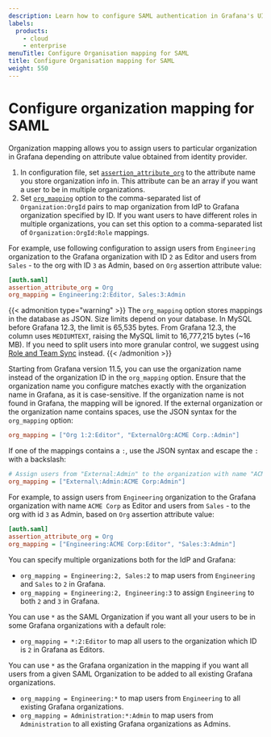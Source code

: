 ```yaml
---
description: Learn how to configure SAML authentication in Grafana's UI.
labels:
  products:
    - cloud
    - enterprise
menuTitle: Configure Organisation mapping for SAML
title: Configure Organisation mapping for SAML
weight: 550
---
```


# Configure organization mapping for SAML

Organization mapping allows you to assign users to particular organization in Grafana depending on attribute value obtained from identity provider.

1. In configuration file, set [`assertion_attribute_org`](https://grafana.com/docs/grafana/<GRAFANA_VERSION>/setup-grafana/configure-grafana/enterprise-configuration/#assertion_attribute_org) to the attribute name you store organization info in. This attribute can be an array if you want a user to be in multiple organizations.
1. Set [`org_mapping`](https://grafana.com/docs/grafana/<GRAFANA_VERSION>/setup-grafana/configure-grafana/enterprise-configuration/#org_mapping) option to the comma-separated list of `Organization:OrgId` pairs to map organization from IdP to Grafana organization specified by ID. If you want users to have different roles in multiple organizations, you can set this option to a comma-separated list of `Organization:OrgId:Role` mappings.

For example, use following configuration to assign users from `Engineering` organization to the Grafana organization with ID `2` as Editor and users from `Sales` - to the org with ID `3` as Admin, based on `Org` assertion attribute value:

```ini
[auth.saml]
assertion_attribute_org = Org
org_mapping = Engineering:2:Editor, Sales:3:Admin
```

{{< admonition type="warning" >}}
The `org_mapping` option stores mappings in the database as JSON. Size limits depend on your database. In MySQL before Grafana 12.3, the limit is 65,535 bytes. From Grafana 12.3, the column uses `MEDIUMTEXT`, raising the MySQL limit to 16,777,215 bytes (~16 MB). If you need to split users into more granular control, we suggest using [Role and Team Sync](../configure-saml-team-role-mapping/) instead.
{{< /admonition >}}

Starting from Grafana version 11.5, you can use the organization name instead of the organization ID in the `org_mapping` option. Ensure that the organization name you configure matches exactly with the organization name in Grafana, as it is case-sensitive. If the organization name is not found in Grafana, the mapping will be ignored. If the external organization or the organization name contains spaces, use the JSON syntax for the `org_mapping` option:

```ini
org_mapping = ["Org 1:2:Editor", "ExternalOrg:ACME Corp.:Admin"]
```

If one of the mappings contains a `:`, use the JSON syntax and escape the `:` with a backslash:

```ini
# Assign users from "External:Admin" to the organization with name "ACME Corp" as Admin
org_mapping = ["External\:Admin:ACME Corp:Admin"]
```

For example, to assign users from `Engineering` organization to the Grafana organization with name `ACME Corp` as Editor and users from `Sales` - to the org with id `3` as Admin, based on `Org` assertion attribute value:

```ini
[auth.saml]
assertion_attribute_org = Org
org_mapping = ["Engineering:ACME Corp:Editor", "Sales:3:Admin"]
```

You can specify multiple organizations both for the IdP and Grafana:

- `org_mapping = Engineering:2, Sales:2` to map users from `Engineering` and `Sales` to `2` in Grafana.
- `org_mapping = Engineering:2, Engineering:3` to assign `Engineering` to both `2` and `3` in Grafana.

You can use `*` as the SAML Organization if you want all your users to be in some Grafana organizations with a default role:

- `org_mapping = *:2:Editor` to map all users to the organization which ID is `2` in Grafana as Editors.

You can use `*` as the Grafana organization in the mapping if you want all users from a given SAML Organization to be added to all existing Grafana organizations.

- `org_mapping = Engineering:*` to map users from `Engineering` to all existing Grafana organizations.
- `org_mapping = Administration:*:Admin` to map users from `Administration` to all existing Grafana organizations as Admins.
